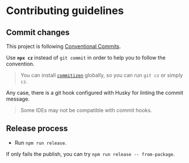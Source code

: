 # Contributing guidelines

## Commit changes

This project is following [Conventional Commits](https://www.conventionalcommits.org/en/v1.0.0/).

Use **`npx cz`** instead of `git commit` in order to help you to follow the convention.

> You can install [`commitizen`](https://github.com/commitizen/cz-cli#installing-the-command-line-tool) globally, so you can run `git cz` or simply `cz`.

Any case, there is a git hook configured with Husky for linting the commit message.

> Some IDEs may not be compatible with commit hooks.


## Release process

- Run `npm run release`.

If only fails the publish, you can try `npm run release -- from-package`.
